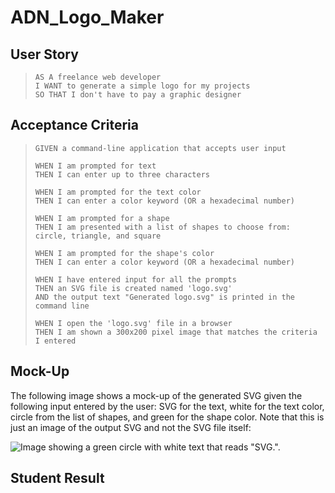 # ADN_Logo_Maker

## User Story
> `AS A freelance web developer`  
> `I WANT to generate a simple logo for my projects`  
> `SO THAT I don't have to pay a graphic designer`

## Acceptance Criteria
> `GIVEN a command-line application that accepts user input`
> 
> `WHEN I am prompted for text`  
> `THEN I can enter up to three characters`
> 
> `WHEN I am prompted for the text color`  
> `THEN I can enter a color keyword (OR a hexadecimal number)`
> 
> `WHEN I am prompted for a shape`  
> `THEN I am presented with a list of shapes to choose from: circle, triangle, and square`
> 
> `WHEN I am prompted for the shape's color`  
> `THEN I can enter a color keyword (OR a hexadecimal number)`
>
> `WHEN I have entered input for all the prompts`  
> `THEN an SVG file is created named 'logo.svg'`  
> `AND the output text "Generated logo.svg" is printed in the command line`
>
> `WHEN I open the 'logo.svg' file in a browser`  
> `THEN I am shown a 300x200 pixel image that matches the criteria I entered`

## Mock-Up
The following image shows a mock-up of the generated SVG given the following input entered by the user: SVG for the text, white for the text color, circle from the list of shapes, and green for the shape color. Note that this is just an image of the output SVG and not the SVG file itself:

![Image showing a green circle with white text that reads "SVG.".](./Images/10-oop-homework-demo.png)

## Student Result
  